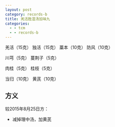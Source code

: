```yaml
---
layout: post
category: records-b
title: 羌活胜湿汤加味九
categories:
  - - tcm
  - - records-b
---
```


羌活（15克） 独活（15克） 藁本（10克） 防风（10克）

川芎（5克） 蔓荆子（5克） 

肉桂（5克） 桂枝（5克） 

当归（10克） 黄芪（10克）

## 方义 ##

较2015年8月25日方：

- 减掉理中汤，加黄芪